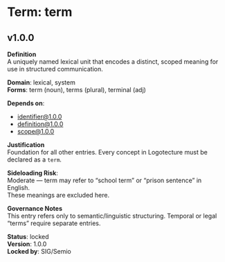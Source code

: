 # Term: term

## v1.0.0

**Definition**  
A uniquely named lexical unit that encodes a distinct, scoped meaning for use in structured communication.

**Domain**: lexical, system  
**Forms**: term (noun), terms (plural), terminal (adj)

**Depends on**:  
- identifier@1.0.0  
- definition@1.0.0  
- scope@1.0.0

**Justification**  
Foundation for all other entries. Every concept in Logotecture must be declared as a `term`.

**Sideloading Risk**:  
Moderate — term may refer to “school term” or “prison sentence” in English.  
These meanings are excluded here.

**Governance Notes**  
This entry refers only to semantic/linguistic structuring. Temporal or legal “terms” require separate entries.

**Status**: locked  
**Version**: 1.0.0  
**Locked by**: SIG/Semio
